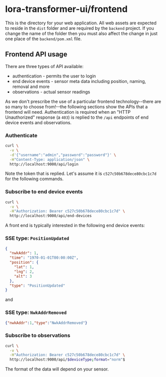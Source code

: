 # lora-transformer-ui/frontend

This is the directory for your web application. All web assets are expected to reside in the `dist` folder and
are required by the `backend` project. If you change the name of the folder then you must also affect the change
in just one place of the `backend/pom.xml` file.

## Frontend API usage

There are three types of API available:

* authentication - permits the user to login
* end device events - sensor meta data including position, naming, removal and more
* observations - actual sensor readings

As we don't prescribe the use of a particular frontend technology--there are so many to choose from!--the following sections
show the APIs that a frontend will need. Authentication is required when an "HTTP Unauthorized" response (a `403`) is replied
to the `/api` endpoints of end device events and observations.

### Authenticate

```bash
curl \
  -v \
  -d'{"username":"admin","password":"password"}' \
  -H"Content-Type: application/json" \
  http://localhost:9000/api/login
```

Note the token that is replied. Let's assume it is `c527c50b678dece80cbc1c7d` for the following commands.

### Subscribe to end device events

```bash
curl \
  -v \
  -H"Authorization: Bearer c527c50b678dece80cbc1c7d" \
  http://localhost:9000/api/end-devices
```

A front end is typically interested in the following end device events:

### SSE type: `PositionUpdated`

```json
{
  "nwkAddr": 1,
  "time": "1970-01-01T00:00:00Z",
  "position": {
    "lat": 1,
    "lng": 2,
    "alt": 3
  },
  "type": "PositionUpdated"
}
```

and

### SSE type: `NwkAddrRemoved`

```json
{"nwkAddr":1,"type":"NwkAddrRemoved"}
```

### Subscribe to observations

```bash
curl \
  -v \
  -H"Authorization: Bearer c527c50b678dece80cbc1c7d" \
  http://localhost:9000/api/$deviceType;format="norm"$
```

The format of the data will depend on your sensor.